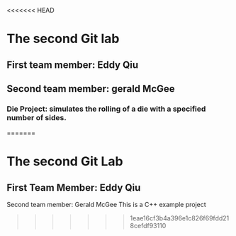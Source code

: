 <<<<<<< HEAD
# The second Git lab
## First team member: Eddy Qiu
## Second team member: gerald McGee
### Die Project: simulates the rolling of a die with a specified number of sides.
=======

# The second Git Lab
## First Team Member: Eddy Qiu
Second team member: Gerald McGee
This is a C++ example project
>>>>>>> 1eae16cf3b4a396e1c826f69fdd218cefdf93110
